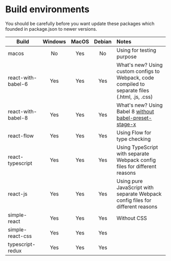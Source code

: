 # Build environments
You should be carefully before you want update these packages which founded in package.json to newer versions.

|Build|Windows|MacOS|Debian|Notes|
|---|:---:|:---:|:---:|:---|
|macos|No|Yes|No|Using for testing purpose|
|react-with-babel-6|Yes|Yes|Yes|What's new? Using custom configs to Webpack, code compiled to separate files (.html, .js, .css)|
|react-with-babel-8|Yes|Yes|Yes|What's new? Using Babel 8 [without babel-preset-stage-x](https://babeljs.io/blog/2018/07/27/removing-babels-stage-presets)|
|react-flow|Yes|Yes|Yes|Using Flow for type checking|
|react-typescript|Yes|Yes|Yes|Using TypeScript with separate Webpack config files for different reasons|
|react-js|Yes|Yes|Yes|Using pure JavaScript with separate  Webpack config files for different reasons|
|simple-react|Yes|Yes|Yes|Without CSS|
|simple-react-css|Yes|Yes|Yes||
|typescript-redux|Yes|Yes|Yes||

